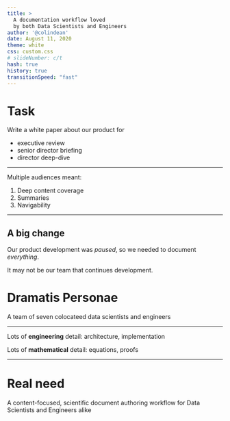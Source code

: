 ```yaml
---
title: >
  A documentation workflow loved
  by both Data Scientists and Engineers
author: '@colindean'
date: August 11, 2020
theme: white
css: custom.css
# slideNumber: c/t
hash: true
history: true
transitionSpeed: "fast"
---
```


# Task

Write a white paper about our product for

* executive review
* senior director briefing
* director deep-dive

---

Multiple audiences meant:

1. Deep content coverage
2. Summaries
3. Navigability

---

## A big change

<i class="fas fa-pause"></i>

Our product development was _paused_,
so we needed to document _everything_.

It may not be our team that continues
development.

# Dramatis Personae

A team of seven colocateed data scientists and engineers

---

Lots of **engineering** detail: architecture, implementation

Lots of **mathematical** detail: equations, proofs

---

# Real need

A content-focused, scientific document authoring workflow
for Data Scientists and Engineers alike
